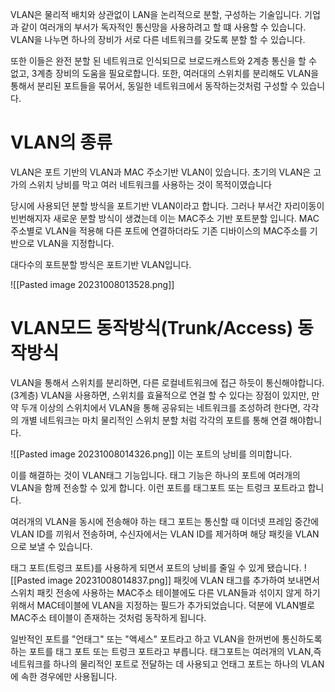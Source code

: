 
VLAN은 물리적 배치와 상관없이 LAN을 논리적으로 분할, 구성하는 기술입니다.
기업과 같이 여러개의 부서가 독자적인 통신망을 사용하려고 할 떄 사용할 수 있습니다.
VLAN을 나누면 하나의 장비가 서로 다른 네트워크를 갖도록 분할 할 수 있습니다.

또한 이들은 완전 분할 된 네트워크로 인식되므로 브로드캐스트와 2계층 통신을 할 수 없고, 3계층 장비의 도움을 필요로합니다.
또한, 여러대의 스위치를 분리해도 VLAN을 통해서 분리된 포트들을 묶어서,  동일한 네트워크에서 동작하는것처럼 구성할 수 있습니다.

# VLAN의 종류

VLAN은 포트 기반의 VLAN과 MAC 주소기반 VLAN이 있습니다.
초기의 VLAN은 고가의 스위치 낭비를 막고 여러 네트워크를 사용하는 것이 목적이였습니다

당시에 사용되던 분할 방식을  포트기반 VLAN이라고 합니다. 그러나 부서간 자리이동이 빈번해지자 새로운 분할 방식이 생겼는데 이는 MAC주소 기반 포트분할 입니다. 
MAC 주소별로 VLAN을 적용해 다른 포트에 연결하더라도 기존 디바이스의 MAC주소를 기반으로 VLAN을 지정합니다.

대다수의 포트분할 방식은 포트기반 VLAN입니다.

![[Pasted image 20231008013528.png]]


# VLAN모드 동작방식(Trunk/Access) 동작방식

VLAN을 통해서 스위치를 분리하면, 다른 로컬네트워크에 접근 하듯이 통신해야합니다.(3계층)
VLAN을 사용하면, 스위치를 효율적으로 연걸 할 수 있다는 장점이 있지만, 만약 두개 이상의 스위치에서 VLAN을 통해 공유되는 네트워크를 조성하려 한다면, 각각의 개별 네트워크는 마치 물리적인 스위치 분할 처럼 각각의 포트를 통해 연결 해야합니다.

![[Pasted image 20231008014326.png]]
이는 포트의 낭비를 의미합니다.

이를 해결하는 것이 VLAN태그 기능입니다.
태그 기능은 하나의 포트에 여러개의 VLAN을 함께 전송할 수 있게 합니다.
이런 포트를 태그포트 또는 트렁크 포트라고 합니다.

여러개의 VLAN을 동시에 전송해야 하는 태그 포트는 통신할 때 이더넷 프레임 중간에 VLAN ID를 끼워서 전송하며, 수신자에서는 VLAN ID를 제거하며 해당 패킷을 VLAN으로 보낼 수 있습니다.

태그 포트(트렁크 포트)를 사용하게 되면서 포트의 낭비를 줄일 수 있게 됐습니다.
![[Pasted image 20231008014837.png]]
패킷에 VLAN 태그를 추가하여 보내면서 스위치 패킷 전송에 사용하는 MAC주소 테이블에도 다른 VLAN들과 섞이지 않게 하기 위해서 MAC테이블에 VLAN을 지정하는 필드가 추가되었습니다.
덕분에 VLAN별로 MAC주소 테이블이 존재하는 것처럼 동작하게 됩니다.

일반적인 포트를 "언태그" 또는 "액세스" 포트라고 하고  VLAN을 한꺼번에 통신하도록  하는 포트를 태그 포트 또는 트렁크 포트라고 부릅니다.
태그포트는 여러개의 VLAN,즉 네트워크를 하나의 물리적인 포트로 전달하는 데 사용되고 언태그 포트는 하나의 VLAN에 속한 경우에만 사용됩니다.




